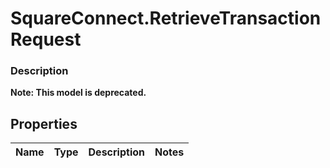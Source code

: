 # SquareConnect.RetrieveTransactionRequest

### Description
**Note: This model is deprecated.**



## Properties
Name | Type | Description | Notes
------------ | ------------- | ------------- | -------------



